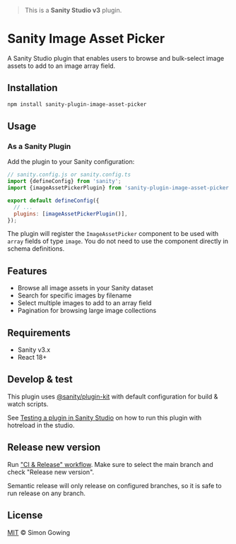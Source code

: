 > This is a **Sanity Studio v3** plugin.

# Sanity Image Asset Picker

A Sanity Studio plugin that enables users to browse and bulk-select image assets to add to an image array field.

## Installation

```bash
npm install sanity-plugin-image-asset-picker
```

## Usage

### As a Sanity Plugin

Add the plugin to your Sanity configuration:

```js
// sanity.config.js or sanity.config.ts
import {defineConfig} from 'sanity';
import {imageAssetPickerPlugin} from 'sanity-plugin-image-asset-picker';

export default defineConfig({
  // ...
  plugins: [imageAssetPickerPlugin()],
});
```

The plugin will register the `ImageAssetPicker` component to be used with `array` fields of type `image`. You do not need to use the component directly in schema definitions.

## Features

- Browse all image assets in your Sanity dataset
- Search for specific images by filename
- Select multiple images to add to an array field
- Pagination for browsing large image collections

## Requirements

- Sanity v3.x
- React 18+

## Develop & test

This plugin uses [@sanity/plugin-kit](https://github.com/sanity-io/plugin-kit)
with default configuration for build & watch scripts.

See [Testing a plugin in Sanity Studio](https://github.com/sanity-io/plugin-kit#testing-a-plugin-in-sanity-studio)
on how to run this plugin with hotreload in the studio.

## Release new version

Run ["CI & Release" workflow](https://github.com/simongowing1/sanity-plugin-image-asset-picker/actions/workflows/main.yml).
Make sure to select the main branch and check "Release new version".

Semantic release will only release on configured branches, so it is safe to run release on any branch.

## License

[MIT](LICENSE) © Simon Gowing
